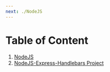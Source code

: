 ```yaml
---
next: ./NodeJS
---
```


# Table of Content

1. [NodeJS](./NodeJS)
2. [NodeJS-Express-Handlebars Project](./NodeJS-Express-Handlebars%20Project)
